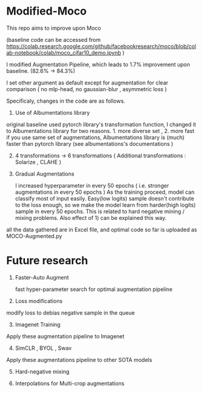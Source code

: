 # Modified-Moco

This repo aims to improve upon Moco 

(baseline code can be accessed from https://colab.research.google.com/github/facebookresearch/moco/blob/colab-notebook/colab/moco_cifar10_demo.ipynb )


I modified Augmentation Pipeline, which leads to 1.7% improvement upon baseline. (82.6% -> 84.3%)



I set other argument as default except for augmentation for clear comparison ( no mlp-head, no gaussian-blur , asymmetric loss )


Specificaly, changes in the code are as follows.




1) Use of Albumentations library
  
  
  
  original baseline used pytorch library's transformation function, I changed it to Albumentations library for two reasons. 1. more diverse set , 2. more fast
  if you use same set of augmentations, Albumentations library is (much) faster than pytorch library (see albumentations's documentations )
  
  
  
2) 4 transformations -> 6 transformations ( Additional transformations : Solarize , CLAHE )

 
3) Gradual Augmentations
   
   
   I increased hyperparameter in every 50 epochs ( i.e. stronger augmentations in every 50 epochs )
   As the training proceed, model can classify most of input easily. Easy(low logits) sample doesn't contribute to the loss enough, so we make the model learn from 
   harder(high logits) sample in every 50 epochs. This is related to hard negative mining / mixing problems. Also effect of 1) can be explained this way. 
   


all the data gathered are in Excel file, and optimal code so far is uploaded as MOCO-Augmented.py

# Future research

1) Faster-Auto Augment
   
   fast hyper-parameter search for optimal augmentation pipeline
   
 2) Loss modifications
   
   modify loss to debias negative sample in the queue
   
 3) Imagenet Training
 
   Apply these augmentation pipeline to Imagenet
   
 4) SimCLR , BYOL , Swav
 
   Apply these augmentations pipeline to other SOTA models
   
 5) Hard-negative mixing
 
 6) Interpolations for Multi-crop augmentations
 
 
 
   
